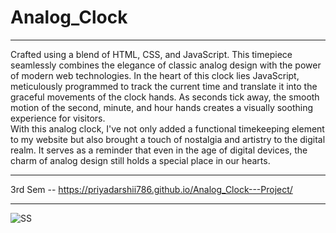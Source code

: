 # Analog_Clock
<hr>
Crafted using a blend of HTML, CSS, and JavaScript. This timepiece seamlessly combines the elegance of classic analog design with the power of modern web technologies.
In the heart of this clock lies JavaScript, meticulously programmed to track the current time and translate it into the graceful movements of the clock hands. As seconds tick away, the smooth motion of the second, minute, and hour hands creates a visually soothing experience for visitors.<br>
With this analog clock, I've not only added a functional timekeeping element to my website but also brought a touch of nostalgia and artistry to the digital realm. It serves as a reminder that even in the age of digital devices, the charm of analog design still holds a special place in our hearts.

<hr>


3rd Sem -- https://priyadarshii786.github.io/Analog_Clock---Project/
<hr>


![SS](https://github.com/priyadarshii786/Analog_Clock---Project/assets/100780858/76c7e315-477c-4ad0-96a6-3cfedeb6d54b)
